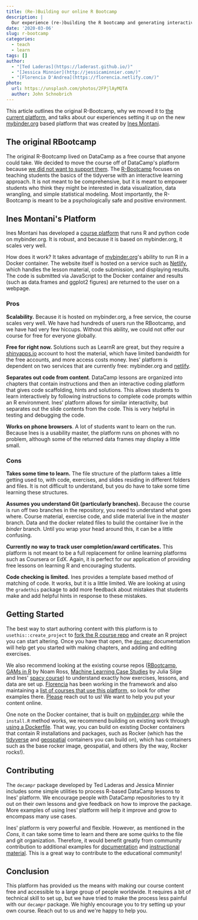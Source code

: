 ```yaml
---
title: (Re-)Building our online R Bootcamp
description: |
  Our experience (re-)building the R bootcamp and generating interactive R tutorials.
date: '2020-03-06'
slug: r-bootcamp
categories:
  - teach
  - learn
tags: []
author:
  - "[Ted Laderas](https://laderast.github.io/)"
  - "[Jessica Minnier](http://jessicaminnier.com/)"
  - "[Florencia D'Andrea](https://florencia.netlify.com/)"
photo:
  url: https://unsplash.com/photos/2FPjlAyMQTA
  author: John Schnobrich
---
```


This article outlines the original R-Bootcamp, why we moved it to [the current platform](https://r-bootcamp.netlify.com/), and talks about our experiences setting it up on the new [mybinder.org](https://mybinder.org) based platform that was created by [Ines Montani](https://github.com/ines/course-starter-r).

## The original RBootcamp

The original R-Bootcamp lived on DataCamp as a free course that
anyone could take. We decided to move the course off of DataCamp's platform because [we did not want to support them](https://www.buzzfeednews.com/article/daveyalba/datacamp-sexual-harassment-metoo-tech-startup). The [R-Bootcamp](https://r-bootcamp.netlify.com/) focuses on teaching students the basics of the tidyverse with an interactive learning approach. It is not meant to be comprehensive, but it is meant to empower students who think they might be interested in data visualization, data wrangling, and simple statistical modeling. Most importantly, the R-Bootcamp is meant to be a psychologically safe and positive environment.

## Ines Montani's Platform

Ines Montani has developed a [course platform](https://github.com/ines/course-starter-r) that runs R and python code on mybinder.org. It is robust, and because it is based on mybinder.org, it scales very well. 

How does it work? It takes advantage of [mybinder.org](https://mybinder.org)'s ability to run R in a Docker container. The website itself is hosted on a service such as [Netlify](https://netlify.ocom), which handles the lesson material, code submission, and displaying results. The code is submitted via JavaScript to the Docker container and results (such as data.frames and ggplot2 figures) are returned to the user on a webpage. 

### Pros

**Scalability.** Because it is hosted on mybinder.org, a free service, the course scales very well. We have had hundreds of users run the RBootcamp, and we have had very few hiccups. Without this ability, we could not offer our course for free for everyone globally. 

**Free for right now.** Solutions such as LearnR are great, but they require a [shinyapps.io](http://shinyapps.io) account to host the material, which have limited bandwidth for the free accounts, and more access costs money. Ines' platform is dependent on two services that are currently free: mybinder.org and [netlify](https://netlify.com).

**Separates out code from content**. DataCamp lessons are organized into chapters that contain instructions and then an interactive coding platform that gives code scaffolding, hints and solutions. This allows students to learn interactively by following instructions to complete code prompts within an R environment. Ines' platform allows for similar interactivity, but separates out the slide contents from the code. This is very helpful in testing and debugging the code.

**Works on phone browsers**. A lot of students want to learn on the run. Because Ines is a usability master, the platform runs on phones with no problem, although some of the returned data frames may display a little small.

### Cons 

**Takes some time to learn.** The file structure of the platform takes a little getting used to, with code, exercises, and slides residing in different folders and files. It is not difficult to understand, but you do have to take some time learning these structures.

**Assumes you understand Git (particularly branches).** Because the course is run off two branches in the repository, you need to understand what goes where. Course material, exercise code, and slide material live in the *master* branch. Data and the docker related files to build the container live in the *binder* branch. Until you wrap your head around this, it can be a little confusing.

**Currently no way to track user completion/award certificates.** This platform is not meant to be a full replacement for online learning platforms such as Coursera or EdX. Again, it is perfect for our application of providing free lessons on learning R and encouraging students. 

**Code checking is limited.** Ines provides a template based method of matching of code. It works, but it is a little limited. We are looking at using the `gradethis` package to add more feedback about mistakes that students make and add helpful hints in response to these mistakes.

## Getting Started

The best way to start authoring content with this platform is to `usethis::create_project` to [fork the R course repo](https://github.com/ines/course-starter-r) and create an R project you can start altering. Once you have that open, the [`decampr`](https://github.com/laderast/decampr) documentation will help get you started with making chapters, and adding and editing exercises. 

We also recommend looking at the existing course repos ([RBootcamp](https://github.com/laderast/RBootcamp), [GAMs in R](https://github.com/noamross/gams-in-r-course) by Noam Ross, [Machine Learning Case Studies](https://github.com/juliasilge/supervised-ML-case-studies-course) by Julia Silge and Ines' [spacy course](https://github.com/ines/spacy-course)) to understand exactly how exercises, lessons, and data are set up. [Florencia](florencia.netlify.com) has been working in the framework and also maintaining a [list of courses that use this platform](https://github.com/flor14/tutorials), so look for other examples there. [Please](mailto:tedladeras@gmail.com) reach out to us! We want to help you put your content online.

One note on the Docker container, that is built on [mybinder.org](https://mybinder.org): while the `install.R` method works, we recommend building on existing work through [using a Dockerfile](https://github.com/rocker-org/rocker). That way, you can build on existing Docker containers that contain R installations and packages, such as Rocker (which has the [tidyverse](https://hub.docker.com/r/rocker/tidyverse) and [geospatial](https://hub.docker.com/r/rocker/geospatial) containers you can build on), which has containers such as the base rocker image, geospatial, and others (by the way, Rocker rocks!). 

## Contributing 

The `decampr` package developed by Ted Laderas and Jessica Minnier includes some simple utilities to process R-based DataCamp lessons to Ines' platform. We encourage people with DataCamp repositories to try it out on their own lessons and give feedback on how to improve the package. More examples of using Ines' platform will help it improve and grow to encompass many use cases.

Ines' platform is very powerful and flexible. However, as mentioned in the *Cons*, it can take some time to learn and there are some quirks to the file and git organization. Therefore, it would benefit greatly from community contribution to additional examples for [documentation](https://github.com/ines/course-starter-r) and [instructional material](https://github.com/laderast/decampr). This is a great way to contribute to the educational community!


## Conclusion

This platform has provided us the means with making our course content free and accessible to a large group of people worldwide. It requires a bit of technical skill to set up, but we have tried to make the process less painful with our `decampr` package. We highly encourage you to try setting up your own course. Reach out to us and we're happy to help you.

